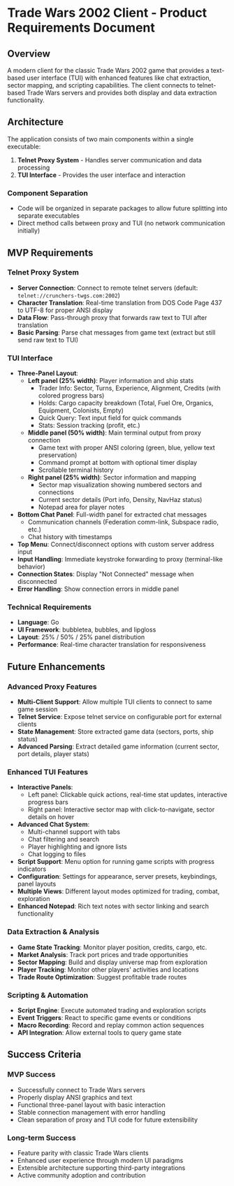 # Trade Wars 2002 Client - Product Requirements Document

## Overview

A modern client for the classic Trade Wars 2002 game that provides a text-based user interface (TUI) with enhanced features like chat extraction, sector mapping, and scripting capabilities. The client connects to telnet-based Trade Wars servers and provides both display and data extraction functionality.

## Architecture

The application consists of two main components within a single executable:

1. **Telnet Proxy System** - Handles server communication and data processing
2. **TUI Interface** - Provides the user interface and interaction

### Component Separation
- Code will be organized in separate packages to allow future splitting into separate executables
- Direct method calls between proxy and TUI (no network communication initially)

## MVP Requirements

### Telnet Proxy System
- **Server Connection**: Connect to remote telnet servers (default: `telnet://crunchers-twgs.com:2002`)
- **Character Translation**: Real-time translation from DOS Code Page 437 to UTF-8 for proper ANSI display
- **Data Flow**: Pass-through proxy that forwards raw text to TUI after translation
- **Basic Parsing**: Parse chat messages from game text (extract but still send raw text to TUI)

### TUI Interface
- **Three-Panel Layout**: 
  - **Left panel (25% width)**: Player information and ship stats
    - Trader Info: Sector, Turns, Experience, Alignment, Credits (with colored progress bars)
    - Holds: Cargo capacity breakdown (Total, Fuel Ore, Organics, Equipment, Colonists, Empty)
    - Quick Query: Text input field for quick commands
    - Stats: Session tracking (profit, etc.)
  - **Middle panel (50% width)**: Main terminal output from proxy connection
    - Game text with proper ANSI coloring (green, blue, yellow text preservation)
    - Command prompt at bottom with optional timer display
    - Scrollable terminal history
  - **Right panel (25% width)**: Sector information and mapping
    - Sector map visualization showing numbered sectors and connections
    - Current sector details (Port info, Density, NavHaz status)
    - Notepad area for player notes
- **Bottom Chat Panel**: Full-width panel for extracted chat messages
  - Communication channels (Federation comm-link, Subspace radio, etc.)
  - Chat history with timestamps
- **Top Menu**: Connect/disconnect options with custom server address input
- **Input Handling**: Immediate keystroke forwarding to proxy (terminal-like behavior)
- **Connection States**: Display "Not Connected" message when disconnected
- **Error Handling**: Show connection errors in middle panel

### Technical Requirements
- **Language**: Go
- **UI Framework**: bubbletea, bubbles, and lipgloss
- **Layout**: 25% / 50% / 25% panel distribution
- **Performance**: Real-time character translation for responsiveness

## Future Enhancements

### Advanced Proxy Features
- **Multi-Client Support**: Allow multiple TUI clients to connect to same game session
- **Telnet Service**: Expose telnet service on configurable port for external clients
- **State Management**: Store extracted game data (sectors, ports, ship status)
- **Advanced Parsing**: Extract detailed game information (current sector, port details, player stats)

### Enhanced TUI Features
- **Interactive Panels**: 
  - Left panel: Clickable quick actions, real-time stat updates, interactive progress bars
  - Right panel: Interactive sector map with click-to-navigate, sector details on hover
- **Advanced Chat System**: 
  - Multi-channel support with tabs
  - Chat filtering and search
  - Player highlighting and ignore lists
  - Chat logging to files
- **Script Support**: Menu option for running game scripts with progress indicators
- **Configuration**: Settings for appearance, server presets, keybindings, panel layouts
- **Multiple Views**: Different layout modes optimized for trading, combat, exploration
- **Enhanced Notepad**: Rich text notes with sector linking and search functionality

### Data Extraction & Analysis
- **Game State Tracking**: Monitor player position, credits, cargo, etc.
- **Market Analysis**: Track port prices and trade opportunities
- **Sector Mapping**: Build and display universe map from exploration
- **Player Tracking**: Monitor other players' activities and locations
- **Trade Route Optimization**: Suggest profitable trade routes

### Scripting & Automation
- **Script Engine**: Execute automated trading and exploration scripts
- **Event Triggers**: React to specific game events or conditions
- **Macro Recording**: Record and replay common action sequences
- **API Integration**: Allow external tools to query game state

## Success Criteria

### MVP Success
- Successfully connect to Trade Wars servers
- Properly display ANSI graphics and text
- Functional three-panel layout with basic interaction
- Stable connection management with error handling
- Clean separation of proxy and TUI code for future extensibility

### Long-term Success
- Feature parity with classic Trade Wars clients
- Enhanced user experience through modern UI paradigms
- Extensible architecture supporting third-party integrations
- Active community adoption and contribution